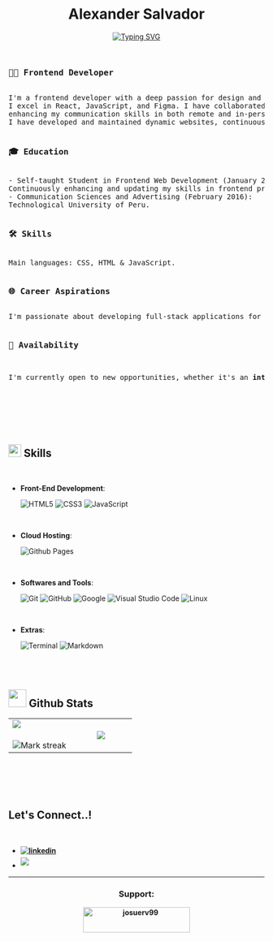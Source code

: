 <h1 align="center", color="black">Alexander Salvador</h1>

<div align="center">

[![Typing SVG](https://readme-typing-svg.demolab.com?font=Fira+Code&pause=1000&color=FB8500&center=true&vCenter=true&width=500&lines=Front+End+Web+Developer;Lover+of+creativity+and+brilliant+ideas)](https://git.io/typing-svg)

</div>

<!-- DESCRIPCION PERSONAL  -->


<pre>
	
<h3>👨‍💻 Frontend Developer</h3>
I'm a frontend developer with a deep passion for design and web architecture. 
I excel in React, JavaScript, and Figma. I have collaborated with companies like Claro Peru and Rappi Colombia, 
enhancing my communication skills in both remote and in-person environments. Additionally, 
I have developed and maintained dynamic websites, continuously improving their performance and user experience.

<h3>🎓 Education</h3>
- Self-taught Student in Frontend Web Development (January 2024 - Present): 
Continuously enhancing and updating my skills in frontend programming.
- Communication Sciences and Advertising (February 2016): 
Technological University of Peru.

<h3>🛠 Skills</h3>
Main languages: CSS, HTML & JavaScript.

<h3>🌐 Career Aspirations</h3>
I'm passionate about developing full-stack applications for Machine Learning.

<h3>📌 Availability</h3>
<p>I'm currently open to new opportunities, whether it's an <b>internship</b> or a <b>full-time role</b>. Check out <a href="https://drive.google.com/file/d/1tZtDMRIai7fs-SLMsRz7yEWD861y1j6V/view?usp=sharing" target="_blank">my resume</a>.</p>

</pre>

<br><br>
<!-- SKILL SECTION -->

## <img src="https://media2.giphy.com/media/QssGEmpkyEOhBCb7e1/giphy.gif?cid=ecf05e47a0n3gi1bfqntqmob8g9aid1oyj2wr3ds3mg700bl&rid=giphy.gif" width ="25"><b> Skills</b>

<br>

<!-- LENGUAJES -->
<p align="center">

<!-- FRONTEND SKILLS -->

- **Front-End Development**:

  ![HTML5](https://img.shields.io/badge/HTML5%20-%23E34F26.svg?style=for-the-badge&logo=html5&logoColor=white)
  ![CSS3](https://img.shields.io/badge/CSS%20-%231572B6.svg?style=for-the-badge&logo=css3&logoColor=white)
  ![JavaScript](https://img.shields.io/badge/JavaScript%20-%23F7DF1E.svg?style=for-the-badge&logo=javascript&logoColor=black)

<br>

<!-- ALOJAMIENTOS  -->

- **Cloud Hosting**:

  ![Github Pages](https://img.shields.io/badge/GitHub%20Pages-%23327FC7.svg?style=for-the-badge&logo=github&logoColor=white)

<br>

<!-- HERRAMIENTAS Y SOFTWARE -->

- **Softwares and Tools**:

  ![Git](https://img.shields.io/badge/git-%23F05033.svg?style=for-the-badge&logo=git&logoColor=white)
  ![GitHub](https://img.shields.io/badge/github-%23121011.svg?style=for-the-badge&logo=github&logoColor=white)
  ![Google](https://img.shields.io/badge/google-%234285F4.svg?style=for-the-badge&logo=google&logoColor=white)
  ![Visual Studio Code](https://img.shields.io/badge/Visual%20Studio%20Code-0078d7.svg?style=for-the-badge&logo=visual-studio-code&logoColor=white)
  ![Linux](https://img.shields.io/badge/Linux-FCC624?style=for-the-badge&logo=linux&logoColor=black)

<br>

<!-- ADICIONALES -->

- **Extras**:

  ![Terminal](https://img.shields.io/badge/Terminal-%23054020?style=for-the-badge&logo=gnu-bash&logoColor=white)
  ![Markdown](https://img.shields.io/badge/markdown-%23000000.svg?style=for-the-badge&logo=markdown&logoColor=white)

</p>

<br>
<br>

## <img src="https://media.giphy.com/media/iY8CRBdQXODJSCERIr/giphy.gif" width="35"><b> Github Stats </b>

<div align="center">

<table>
<td width="50%" align="center">
  <img  align="left"  src="https://github-readme-stats.vercel.app/api?username=Alexander-Salvador&theme=dark&show_icons=true&count_private=true" />
  <br></br>
  <img  title="🔥 Get streak stats for your profile at git.io/streak-stats" alt="Mark streak" src="https://github-readme-streak-stats.herokuapp.com/?user=Alexander-Salvador&theme=dark&hide_border=false" /> 
</td>

<td width="50%" align="center">

  <img  align="center"  src="https://github-readme-stats.anuraghazra1.vercel.app/api/top-langs/?username=Alexander-Salvador&theme=dark&hide_border=false&no-bg=true&no-frame=true&langs_count=7"/>


</tr>
</table>
</div>

<br>

<br><br>


<!-- CONTACTAME -->
## <b> Let's Connect..!

<br>
<div align='left'>

<ul>

<li>
<a href="https://www.linkedin.com/in/alexander-salvador-dev/" target="_blank">
<img src="https://img.shields.io/badge/linkedin:  AlexanderSalvador-%2300acee.svg?color=405DE6&style=for-the-badge&logo=linkedin&logoColor=white" alt=linkedin style="margin-bottom: 5px;"/>
</a>
</li>


<li>
<a href="mailto:alexander_mya@outlook.com" target="_blank">
<img src="https://img.shields.io/badge/gmail:  Alexander-%23EA4335.svg?style=for-the-badge&logo=gmail&logoColor=white" t=mail style="margin-bottom: 5px;" />
</a>
</li>
	
</ul>
</div>

<!-- SUPPORT -->
<div align='center'>

<hr>
<p>
  <h3 align="center">Support:</h3>
  <p>
    <a href="https://buymeacoffee.com/alexandersalvador">
      <img align="center" src="https://cdn.buymeacoffee.com/buttons/v2/default-yellow.png" height="50" width="210" alt="josuerv99"/>
    </a>
  </p>
</p>
